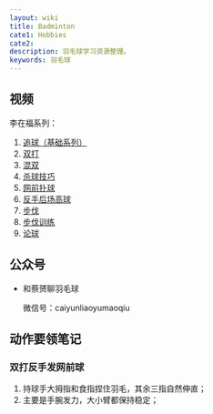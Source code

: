 ```yaml
---
layout: wiki
title: Badminton
cate1: Hobbies
cate2: 
description: 羽毛球学习资源整理。
keywords: 羽毛球
---
```


## 视频

李在福系列：

1. [追球（基础系列）](https://www.bilibili.com/video/BV1Yx411W7nJ)
2. [双打](https://www.bilibili.com/video/BV1Yx411W7sS)
3. [混双](https://www.bilibili.com/video/BV1Zx411W7AH)
4. [杀球技巧](https://www.bilibili.com/video/BV1Zx411W7FC)
5. [网前扑球](https://www.bilibili.com/video/BV1hx411V7we)
6. [反手后场高球](https://www.bilibili.com/video/BV1hx411V7cZ)
7. [步伐](https://www.bilibili.com/video/BV1hx411V7cK)
8. [步伐训练](https://www.bilibili.com/video/BV1hx411V7cL)
9. [论球](https://www.bilibili.com/video/BV1hx411V7uY)

## 公众号

* 和蔡赟聊羽毛球

  微信号：caiyunliaoyumaoqiu

## 动作要领笔记

### 双打反手发网前球

1. 持球手大拇指和食指捏住羽毛，其余三指自然伸直；
2. 主要是手腕发力，大小臂都保持稳定；
